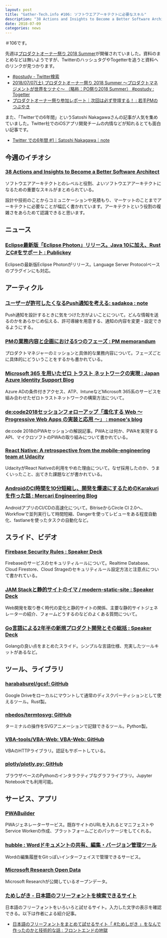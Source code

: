 ```yaml
---
layout: post
title: "Gather-Tech.info #106: ソフトウエアアーキテクトに必要なスキル"
description: "38 Actions and Insights to Become a Better Software Architect、ユーザーが許可したくなるPush通知を考える など"
date: 2018-07-09
categories: news
---
```


＃106です。

先週は[プロダクトオーナー祭り 2018 Summer](https://postudy.doorkeeper.jp/events/73329)が開催されていました。資料のまとめなどは無いようですが、TwitterのハッシュタグやTogetterを追うと資料へのリンクが見つかります。

- [#postudy - Twitter検索](https://twitter.com/search?f=tweets&vertical=default&q=%23postudy&src=typd)
- [2018/07/07(土) プロダクトオーナー祭り 2018 Summer ～プロダクトマネジメントが世界をツナぐ～ （略称：PO祭り2018 Summer） #postudy : Togetter](https://togetter.com/li/1244402)
- [プロダクトオーナー祭り参加レポート｜次回は必ず登壇する！ : 若手PMのつぶやき](https://yaspontax.hatenablog.com/entry/2018/07/07/234059)

また、「Twitterでの6年間」というSatoshi Nakagawaさんの記事が人気を集めていました。Twitter社でのiOSアプリ開発チームの内情などが知れるとても面白い記事です。

- [Twitter での6年間 #1｜Satoshi Nakagawa｜note](https://note.mu/psychs/n/nc519c2c85801)

## 今週のイチオシ

### [38 Actions and Insights to Become a Better Software Architect](https://hackernoon.com/38-actions-and-insights-to-become-a-better-software-architect-f135e2de9a1b)

ソフトウエアアーキテクトとのレベルと役割、よいソフトウエアアーキテクトになるための重要なスキルがまとめられている。

設計や技術のことからコミュニケーションや見積もり、マーケットのことまでアーキテクトに必要なことが幅広く書かれています。アーキテクトという役割の複雑さをあらためて認識できると思います。

## ニュース

### [Eclipse最新版「Eclipse Photon」リリース。Java 10に加え、RustとC#をサポート : Publickey](https://www.publickey1.jp/blog/18/eclipseeclipse_photonjava_10rustc.html)

Eclipseの最新版Eclipse Photonがリリース。Language Server Protocolベースのプラグインにも対応。

## アーティクル

### [ユーザーが許可したくなるPush通知を考える: sadakoa : note](https://note.mu/sadako_a_/n/ncf303d36b658)

Push通知を設計するときに気をつけた方がよいことについて。どんな情報を送るのかをあらかじめ伝える、許可導線を用意する、通知の内容を変更・設定できるようにする。

### [PMの業務内容と企画における5つのフェーズ : PM memorandum](https://kyosu-ke.hatenadiary.jp/entry/2018/06/30/220106)

プロダクトマネジャーのミッションと具体的な業務内容について。フェーズごとに具体的にどういうことをするかも書かれている。

### [Microsoft 365 を用いたゼロ トラスト ネットワークの実現 : Japan Azure Identity Support Blog](https://blogs.technet.microsoft.com/jpazureid/2018/06/29/building-zero-trust-networks-with-microsoft-365/)

Azure ADの条件付きアクセス、ATP、IntuneなどMicrosoft 365系のサービスを組み合わせたゼロトラストネットワークの構築方法について。

### [de:code2018セッションフォローアップ「進化する Web ～ Progressive Web Apps の実装と応用 ～」 : monoe's blog](https://blogs.msdn.microsoft.com/osamum/2018/07/03/about_pwa/)

de:code 2018のPWAセッションの解説記事。PWAとは何か、PWAを実現するAPI、マイクロソフトのPWAの取り組みについて書かれている。

### [React Native: A retrospective from the mobile-engineering team at Udacity](https://engineering.udacity.com/react-native-a-retrospective-from-the-mobile-engineering-team-at-udacity-89975d6a8102)

UdacityがReact Nativeの利用をやめた理由について。なぜ採用したのか、うまくいったこと、出てきた課題などが書かれている。

### [AndroidのCI時間を10分短縮し、開発を爆速にするためのKarakuriを作った話 : Mercari Engineering Blog](https://tech.mercari.com/entry/2018/07/04/110000)

AndroidアプリのCI/CDの高速化について。BitriseからCircle CI 2.0へ、Workflowで並列実行して時間短縮、Dangerを使ってレビューをある程度自動化、fastlaneを使ったタスクの自動化など。

## スライド、ビデオ

### [Firebase Security Rules : Speaker Deck](https://speakerdeck.com/k2wanko/firebase-security-rules)

Firebaseのサービスのセキュリティルールについて。Realtime Database、Cloud Firestore、Cloud Strageのセキュリティルール設定方法と注意点について書かれている。

### [JAM Stackと静的サイトのイマ / modern-static-site : Speaker Deck](https://speakerdeck.com/mottox2/modern-static-site)

Web開発を取り巻く時代の変化と静的サイトの関係、主要な静的サイトジェネレーターの紹介、フォームどうするのなどのよくある質問について。

### [Go言語による2年半の新規プロダクト開発とその総括 : Speaker Deck](https://speakerdeck.com/cowsys/goyan-yu-niyoru2nian-ban-falsexin-gui-hurotakutokai-fa-tosofalsezong-gua)

Golangの良い点をまとめたスライド。シンプルな言語仕様、充実したツールキットがあるなど。

## ツール、ライブラリ

### [harababurel/gcsf: GitHub](https://github.com/harababurel/gcsf)

Google Driveをローカルにマウントして通常のディスクパーティションとして使えるツール。Rust製。

### [nbedos/termtosvg: GitHub](https://github.com/nbedos/termtosvg)

ターミナルの操作をSVGアニメーションで記録できるツール。Python製。

### [VBA-tools/VBA-Web: VBA-Web: GitHub](https://github.com/VBA-tools/VBA-Web)

VBAのHTTPライブラリ。認証もサポートしている。

### [plotly/plotly.py: GitHub](https://github.com/plotly/plotly.py)

ブラウザベースのPythonのインタラクティブなグラフライブラリ。Jupyter Notebookでも利用可能。

## サービス、アプリ

### [PWABuilder](https://www.pwabuilder.com/)

PWAジェネレーターサービス。既存サイトのURLを入れるとマニフェストやService Workerの作成、プラットフォームごとのパッケージをしてくれる。

### [hubble : Wordドキュメントの共有、編集・バージョン管理ツール](https://hubble-docs.com/)

Wordの編集履歴をGitっぽいインターフェイスで管理できるサービス。

### [Microsoft Research Open Data](https://msropendata.com/)

Microsoft Researchが公開しているオープンデータ。

### [ためしがき - 日本語のフリーフォントを検索できるサイト](https://tameshigaki.jp/)

日本語のフリーフォントをいろいろと試せるサイト。入力した文字の表示を確認できる。以下は作者による紹介記事。

- [日本語のフリーフォントをまとめて試せるサイト「 #ためしがき 」をなんで作ったのかと技術的な話 : フロントエンドの地獄](https://nabettu.hatenablog.com/entry/tameshigaki)

